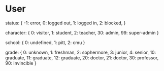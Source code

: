 # User

status: {
  -1: error,
  0: logged out,
  1: logged in,
  2: blocked,
}

character: {
  0: visitor,
  1: student,
  2: teacher,
  30: admin,
  99: super-admin
}

school: {
  0: undefined,
  1: pitt,
  2: cmu
}

grade: {
  0: unknown,
  1: freshman,
  2: sophermore,
  3: junior,
  4: senior,
  10: graduate,
  11: graduate,
  12: graduate,
  20: doctor,
  21: doctor,
  30: professor,
  90: invincible
}